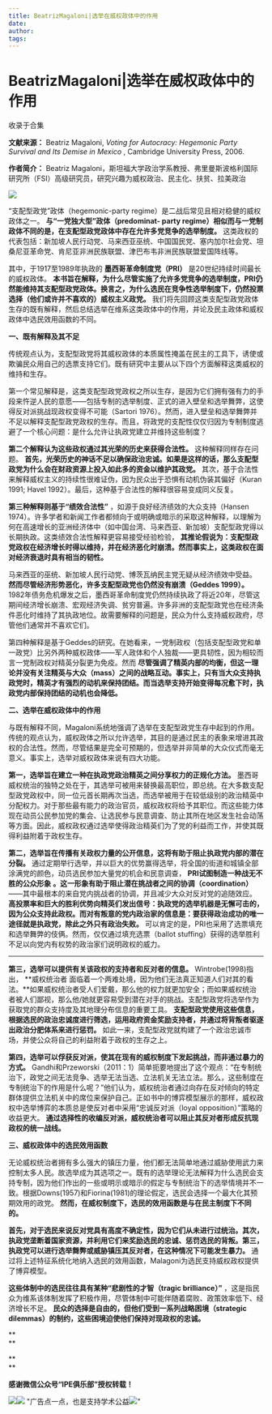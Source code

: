```yaml
---
title: BeatrizMagaloni|选举在威权政体中的作用
date: 
author: 
tags: 
---
```

# BeatrizMagaloni|选举在威权政体中的作用


收录于合集

**文献来源：** Beatriz Magaloni, _Voting for Autocracy: Hegemonic Party Survival
and Its Demise in Mexico_ , Cambridge University Press, 2006.

  

 **作者简介：** Beatriz
Magaloni，斯坦福大学政治学系教授、弗里曼斯波格利国际研究所（FSI）高级研究员，研究兴趣为威权政治、民主化、扶贫、拉美政治

  

![](/images/505/2.jpeg)

  

“支配型政党”政体（hegemonic-party regime）是二战后常见且相对稳健的威权政体之一。 **与“一党独大型”政体（predominat-
party regime）相似而与一党制政体不同的是，在支配型政党政体中存在允许多党竞争的选举制度。**
这类政权的代表包括：新加坡人民行动党、马来西亚巫统、中国国民党、塞内加尔社会党、坦桑尼亚革命党、肯尼亚非洲民族联盟、津巴布韦非洲民族联盟爱国阵线等。

其中，于1917至1989年执政的 **墨西哥革命制度党（PRI）** 是20世纪持续时间最长的威权政体。
**本书旨在解释，为什么尽管实施了允许多党竞争的选举制度，PRI仍然能维持其支配型政党政体。换言之，为什么选民在竞争性选举制度下，仍然投票选择（他们或许并不喜欢的）威权主义政党。**
我们将先回顾这类支配型政党政体生存的既有解释，然后总结选举在维系这类政体中的作用，并论及民主政体和威权政体中选民效用函数的不同。

  

 **一、既有解释及其不足**

  

传统观点认为，支配型政党将其威权政体的本质属性掩盖在民主的工具下，诱使或欺骗民众用自己的选票支持它们。既有研究中主要从以下四个方面解释这类威权的维持和生存。

第一个常见解释是，这类支配型政党政权之所以生存，是因为它们拥有强有力的手段来忤逆人民的意愿——包括专制的选举制度、正式的进入壁垒和选举舞弊，这使得反对派挑战现政权变得不可能（Sartori
1976）。然而，进入壁垒和选举舞弊并不足以解释支配型政党政权的生存。而且，将政党的支配性仅仅归因为专制制度逃避了一个核心问题：是什么允许让执政党建立并维持这些制度？

**第二个解释认为这些政权通过其光荣的历史来获得合法性。** 这种解释同样存在问题。
**首先，光荣历史的神话不足以确保政治忠诚。如果是这样的话，那么支配型政党为什么会在财政资源上投入如此多的资金以维护其政党。**
其次，基于合法性来解释威权主义的持续性很难证伪，因为民众出于恐惧有动机伪装其偏好（Kuran 1991; Havel
1992）。最后，这种基于合法性的解释很容易变成同义反复。

**第三种解释则基于“绩效合法性”** ，如源于良好经济绩效的大众支持（Hansen
1974）。许多学者和新闻工作者都倾向于或明确或暗示的采取这种解释，以理解为何在高速增长的亚洲经济体中（如中国台湾、马来西亚、新加坡）支配型政党得以长期执政。这类绩效合法性解释更容易接受经验检验，
**其推论假说为：支配型政党政权在经济增长时得以维持，并在经济恶化时崩溃。然而事实上，这类政权在面对经济衰退时具有相当的韧性。**

马来西亚的巫统、新加坡人民行动党、博茨瓦纳民主党无疑从经济绩效中受益。 **然而尽管经济形势恶化，许多支配型政党也仍然没有崩溃（Geddes
1999）。**
1982年债务危机爆发之后，墨西哥革命制度党仍然持续执政了将近20年，尽管这期间经济增长崩溃、宏观经济失调、贫穷普遍。许多非洲的支配型政党也在经济条件恶化时维持了其执政地位。故需要解释的问题是，民众为什么支持威权政府，尽管他们通常并不喜欢它们。

第四种解释是基于Geddes的研究。在她看来，一党制政权（包括支配型政党和单一政党）比另外两种威权政体——军人政体和个人独裁——更具韧性，因为相较而言一党制政权对精英分裂更为免疫。然而
**尽管强调了精英内部的均衡，但这一理论并没有关注精英与大众（mass）之间的战略互动。事实上，只有当大众支持执政党时，精英才有强烈的动机来保持团结。而当选举支持开始变得每况愈下时，执政党内部保持团结的动机也会降低。**

  

 **二、选举在威权政体中的作用**

  

与既有解释不同，Magaloni系统地强调了选举在支配型政党生存中起到的作用。传统的观点认为，威权政体之所以允许选举，其目的是通过民主的表象来增进其政权的合法性。然而，尽管结果是完全可预期的，但选举并非简单的大众仪式而毫无意义。事实上，选举对威权政体来说有四大功能。

**第一，选举旨在建立一种在执政党政治精英之间分享权力的正规化方法。**
墨西哥威权统治的独特之处在于，其选举可被用来替换最高职位，即总统。在大多数支配型政党政权中，同一位元首长期再次当选，而选举被用于在较低级别的政治精英中分配权力。对于那些最有能力的政治官员，威权政权将给予其职位。而这些能力体现在动员公民参加党的集会、让选民参与民意调查、防止其所在地区发生社会动荡等方面。因此，威权政权通过选举使得政治精英们为了党的利益而工作，并使其既得利益附着于政权生存。

**第二，选举旨在传播有关政权力量的公开信息，这将有助于阻止执政党内部的潜在分裂。**
通过定期举行选举，并以巨大的优势赢得选举，将全国的街道和城镇全部涂满党的颜色，动员选民参加大量党的机会和民意调查，
**PRI试图制造一种战无不胜的公众形象** **。这一形象有助于阻止潜在挑战者之间的协调（coordination）**
——其中最根本的来自党内挑战者的协调，并且减少大众对反对党的追随效应。
**高投票率和巨大的胜利优势向精英们发出信号：执政党的选举机器是无懈可击的，因为公众支持此政权。而对有叛意的党内政治家的信息是：要获得政治成功的唯一途径就是执政党，除此之外只有政治失败。**
可以肯定的是，PRI也采用了选票填充和选举舞弊的伎俩。然而，仅仅通过填充选票（ballot
stuffing）获得的选举胜利不足以向党内有权势的政治家们说明政权的威力。

 ****

**第三，选举可以提供有关该政权的支持者和反对者的信息。** Wintrobe(1998)指出， **威权统治者
面临着一个两难处境，因为他们无法真正知道人们对其的看法。**如果威权统治者受人们爱戴，那么他的权力就更加安全；而如果威权统治者被人们鄙视，那么他/她就更容易受到潜在对手的挑战。支配型政党将选举作为获取党的群众支持度及其地理分布信息的重要工具。
**支配型政党使用这些信息，根据选民的政治忠诚度进行筛选，运用政府资金奖励支持者，并通过将背叛者驱逐出政治分肥体系来进行惩罚。**
如此一来，支配型政党就构建了一个政治忠诚市场，并使公众将自己的利益附着于政权的生存之上。

**第四，选举可以俘获反对派，使其在现有的威权制度下发起挑战，而非通过暴力的方式。**
Gandhi和Przeworski（2011：1）简单扼要地提出了这个观点：“在专制统治下，政党之间无法竞争、选举无法当选、立法机关无法立法。那么，这些制度在专制统治下的作用是什么呢？”他们认为，威权统治者通过向存在反对倾向的特定群体提供立法机关中的席位来保护自己。正如书中的博弈模型展示的那样，威权政权中选举博弈的本质总是使反对者中采用“忠诚反对派（loyal
opposition）”策略的收益更大。 **通过选择性的收编反对派，威权统治者可以阻止其反对者形成反抗现政权的统一战线。**

  

 **三、威权政体中的选民效用函数**

  

无论威权统治者拥有多么强大的镇压力量，他们都无法简单地通过威胁使用武力来控制太多人民。故选举成为其选项之一。既有的选举理论无法解释为什么选民会支持专制，因为他们作出的一些或明示或暗示的假定与专制统治下的选举情境并不一致。根据Downs(1957)和Fiorina(1981)的理论假定，选民会选择一个最大化其预期效用的政党。
**然而，在威权制度下，选民的效用函数是与在民主制度下不同的。**

**首先，对于选民来说反对党具有高度不确定性，因为它们从未进行过统治。其次，执政党垄断着国家资源，并利用它们来奖励选民的忠诚、惩罚选民的背叛。第三，执政党可以进行选举舞弊或威胁镇压其反对者，在这种情况下可能发生暴力。**
通过将上述特征系统化地纳入选民的效用函数，Malagoni为选民支持威权政权提供了博弈模型。

**这些体制中的选民往往具有某种“悲剧性的才智（tragic brilliance）”**
，这是指民众为维系该体制发挥了积极作用，尽管体制中可能伴随着腐败、政策效率低下、经济增长不足。
**民众的选择是自由的，但他们受到一系列战略困境（strategic dilemmas）的制约，这些困境迫使他们保持对现政权的忠诚。**

 **  
**

 **  
**

 **感谢微信公众号“IPE俱乐部”授权转载！**

![](/images/505/3.jpeg)![](/images/505/4.jpeg)
"广告点一点，也是支持学术公益![](/images/505/5.png)"

